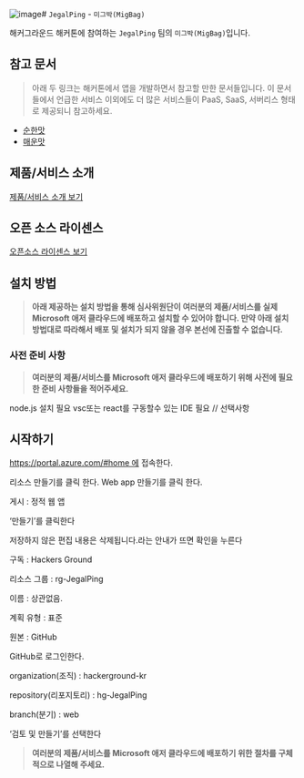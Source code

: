 ![image](https://github.com/user-attachments/assets/644da342-1433-47ab-8e26-9e2a27b44793)# `JegalPing` - `미그박(MigBag)`

해커그라운드 해커톤에 참여하는 `JegalPing` 팀의 `미그박(MigBag)`입니다.

## 참고 문서

> 아래 두 링크는 해커톤에서 앱을 개발하면서 참고할 만한 문서들입니다. 이 문서들에서 언급한 서비스 이외에도 더 많은 서비스들이 PaaS, SaaS, 서버리스 형태로 제공되니 참고하세요.

- [순한맛](./REFERENCES_BASIC.md)
- [매운맛](./REFERENCES_ADVANCED.md)

## 제품/서비스 소개

<!-- 아래 링크는 지우지 마세요 -->
[제품/서비스 소개 보기](TOPIC.md)
<!-- 위 링크는 지우지 마세요 -->

## 오픈 소스 라이센스

<!-- 아래 링크는 지우지 마세요 -->
[오픈소스 라이센스 보기](./LICENSE)
<!-- 위 링크는 지우지 마세요 -->

## 설치 방법

> **아래 제공하는 설치 방법을 통해 심사위원단이 여러분의 제품/서비스를 실제 Microsoft 애저 클라우드에 배포하고 설치할 수 있어야 합니다. 만약 아래 설치 방법대로 따라해서 배포 및 설치가 되지 않을 경우 본선에 진출할 수 없습니다.**

### 사전 준비 사항

> **여러분의 제품/서비스를 Microsoft 애저 클라우드에 배포하기 위해 사전에 필요한 준비 사항들을 적어주세요.**

node.js 설치 필요
vsc또는 react를 구동할수 있는 IDE 필요 // 선택사항


## 시작하기

https://portal.azure.com/#home 에 접속한다.


리소스 만들기를 클릭 한다.
Web app 만들기를 클릭 한다.

게시 : 정적 웹 앱

‘만들기’를 클릭한다

저장하지 않은 편집 내용은 삭제됩니다.라는 안내가 뜨면 확인을 누른다

구독 : Hackers Ground

리소스 그룹 : rg-JegalPing

이름 : 상관없음.

계획 유형 : 표준

원본 : GitHub

GitHub로 로그인한다.

organization(조직) : hackerground-kr

repository(리포지토리) : hg-JegalPing

branch(분기) : web

‘검토 및 만들기’를 선택한다

> **여러분의 제품/서비스를 Microsoft 애저 클라우드에 배포하기 위한 절차를 구체적으로 나열해 주세요.**
